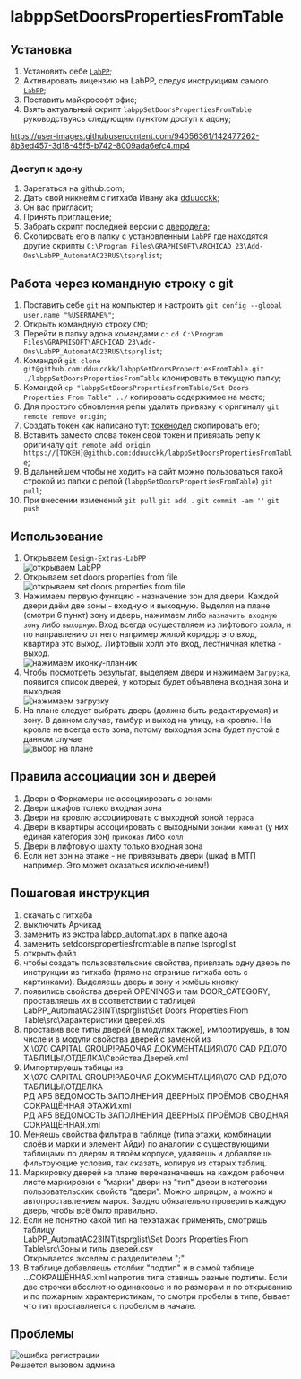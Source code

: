 # labppSetDoorsPropertiesFromTable    

## Установка    

1. Установить себе [`LabPP`](https://www.labpp.ru/labpp-automat-ru);    
2. Активировать лицензию на LabPP, следуя инструкциям самого [`LabPP`](https://www.labpp.ru/labppregru);    
3. Поставить майкрософт офис;    
4. Взять актуальный скрипт `labppSetDoorsPropertiesFromTable` руководствуясь следующим пунктом доступ к адону;   

https://user-images.githubusercontent.com/94056361/142477262-8b3ed457-3d18-45f5-b742-8009ada6efc4.mp4



### Доступ к адону    

1. Зарегаться на github.com;    
2. Дать свой никнейм с гитхаба Ивану aka [dduucckk](https://github.com/dduucckk);    
3. Он вас пригласит;    
4. Принять приглашение;    
5. Забрать скрипт последней версии с [дверодела](https://github.com/dduucckk/labppSetDoorsPropertiesFromTable);    
6. Скопировать его в папку с установленным `LabPP` где находятся другие скрипты `C:\Program Files\GRAPHISOFT\ARCHICAD 23\Add-Ons\LabPP_AutomatAC23RUS\tsprglist`;    

## Работа через командную строку с git    

1. Поставить себе `git` на компьютер и настроить `git config --global user.name "%USERNAME%"`;    
2. Открыть командную строку `CMD`;    
3. Перейти в папку адона командами `c:`  `cd C:\Program Files\GRAPHISOFT\ARCHICAD 23\Add-Ons\LabPP_AutomatAC23RUS\tsprglist`;    
4. Командой `git clone git@github.com:dduucckk/labppSetDoorsPropertiesFromTable.git ./labppSetDoorsPropertiesFromTable` клонировать в текущую папку;    
5. Командой `cp "labppSetDoorsPropertiesFromTable/Set Doors Properties From Table" ../` копировать содержимое на место;    
6. Для простого обновления репы удалить привязку к оригиналу `git remote remove origin`;    
7. Создать токен как написано тут: [токенодел](https://docs.github.com/en/authentication/keeping-your-account-and-data-secure/creating-a-personal-access-token) скопировать его;     
8. Вставить заместо слова токен свой токен и привязать репу к оригиналу `git remote add origin https://[ТОКЕН]@github.com:dduucckk/labppSetDoorsPropertiesFromTable`;    
9. В дальнейшем чтобы не ходить на сайт можно пользоваться такой строкой из папки с репой (`labppSetDoorsPropertiesFromTable`) `git pull`;    
10. При внесении изменений `git pull` `git add .` `git commit -am ''` `git push`

## Использование    

1.    Открываем `Design-Extras-LabPP`    
![открываем LabPP](images/02.png)    
2.    Открываем set doors properties from file    
![открываем set doors properties from file](images/03.png)    
3.    Нажимаем первую функцию - назначение зон для двери. Каждой двери даём две зоны - входную и выходную. Выделяя на плане (смотри 6 пункт) зону и дверь, нажимаем либо `назначить входную зону` либо `выходную`. Вход всегда осуществляем из лифтового холла, и по направлению от него например жилой коридор это вход, квартира это выход. Лифтовый холл это вход, лестничная клетка - выход.    
![нажимаем иконку-планчик](images/04.png)    
5.    Чтобы посмотреть результат, выделяем двери и нажимаем `Загрузка`, появится список дверей, у которых будет объявлена входная зона и выходная    
![нажимаем загрузку](images/05.png)    
7.    На плане следует выбрать дверь (должна быть редактируемая) и зону. В данном случае, тамбур и выход на улицу, на кровлю. На кровле не всегда есть зона, потому выходная зона будет пустой в данном случае    
![выбор на плане](images/06.png)    

## Правила ассоциации зон и дверей    

1. Двери в Форкамеры не ассоциировать с зонами    
2. Двери шкафов только входная зона    
3. Двери на кровлю ассоциировать с выходной зоной `терраса`    
4. Двери в квартиры ассоциировать с выходными `зонами комнат` (у них единая категория зон) `прихожая` либо `холл`    
5. Двери в лифтовую шахту только входная зона    
6. Если нет зон на этаже - не привязывать двери (шкаф в МТП например. Это может оказаться исключением!)    

## Пошаговая инструкция    

1. скачать с гитхаба    
2. выключить Арчикад    
3. заменить из экстра labpp_automat.apx в папке адона    
4. заменить setdoorspropertiesfromtable в папке tsproglist    
5. открыть файл    
6. чтобы создать пользовательские свойства, привязать одну дверь по инструкции из гитхаба (прямо на странице гитхаба есть с картинками). Выделяешь дверь и зону и жмёшь кнопку    
7. появились свойства дверей OPENINGS и там DOOR_CATEGORY, проставляешь их в соответствии с таблицей LabPP_AutomatAC23INT\tsprglist\Set Doors Properties From Table\src\Характеристики дверей.xls    
8. проставив все типы дверей (в модулях также), импортируешь, в том числе и в модули свойства дверей с заменой из    
X:\070 CAPITAL GROUP\!РАБОЧАЯ ДОКУМЕНТАЦИЯ\070 CAD РД\070 ТАБЛИЦЫ\ОТДЕЛКА\Свойства Дверей.xml    
9. Импортируешь табицы из    
X:\070 CAPITAL GROUP\!РАБОЧАЯ ДОКУМЕНТАЦИЯ\070 CAD РД\070 ТАБЛИЦЫ\ОТДЕЛКА    
РД АР5 ВЕДОМОСТЬ ЗАПОЛНЕНИЯ ДВЕРНЫХ ПРОЁМОВ СВОДНАЯ СОКРАЩЁННАЯ ЭТАЖИ.xml    
РД АР5 ВЕДОМОСТЬ ЗАПОЛНЕНИЯ ДВЕРНЫХ ПРОЁМОВ СВОДНАЯ СОКРАЩЁННАЯ.xml    
10. Меняешь свойства фильтра в таблице (типа этажи, комбинации слоёв и марки и элемент Айди) по аналогии с существующими таблицами по дверям в твоём корпусе, удаляешь и добавляешь фильтрующие условия, так сказать, копируя из старых таблиц.    
11. Маркировку дверей на плане переназначаешь на каждом рабочем листе маркировки с "марки" двери на "тип" двери в категории пользовательских свойств "двери". Можно шприцом, а можно и автопроставлением марок. Заодно обязательно проверить каждую дверь, чтобы всё было правильно.    
12. Если не понятно какой тип на техэтажах применять, смотришь таблицу    
LabPP_AutomatAC23INT\tsprglist\Set Doors Properties From Table\src\Зоны и типы дверей.csv    
Открывается экселем с разделителем ";"    
13. В таблице добавляешь столбик "подтип" и в самой таблице ...СОКРАЩЁННАЯ.xml напротив типа ставишь разные подтипы. Если две строчки абсолютно одинаковые и по размерам и по открыванию и по пожарным характеристикам, то смотри пробелы в типе, бывает что тип проставляется с пробелом в начале.    

## Проблемы    

![ошибка регистрации](images/01.png)    
Решается вызовом админа    
